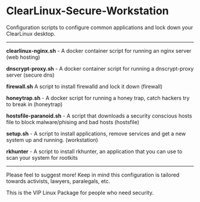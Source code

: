# ClearLinux-Secure-Workstation
Configuration scripts to configure common applications and lock down your ClearLinux desktop.

---

**clearlinux-nginx.sh** - A docker container script for running  an nginx server (web hosting)

**dnscrypt-proxy.sh** - A docker container script for running a dnscrypt-proxy server (secure dns)

**firewall.sh** A script to install firewalld and lock it down (firewall)

**honeytrap.sh** - A docker script for running a honey trap, catch hackers try to break in (honeytrap)

**hostsfile-paranoid.sh** - A script that downloads a security conscious hosts file to block malware/phising and bad hosts (hostsfile)

**setup.sh** - A script to install applications, remove services and get a new system up and running. (workstation)

**rkhunter** - A script to install rkhunter, an application that you can use to scan your system for rootkits

---

Please feel to suggest more! Keep in mind this configuration is tailored towards activists, lawyers, paralegals, etc. 


This is the VIP Linux Package for people who need security.

